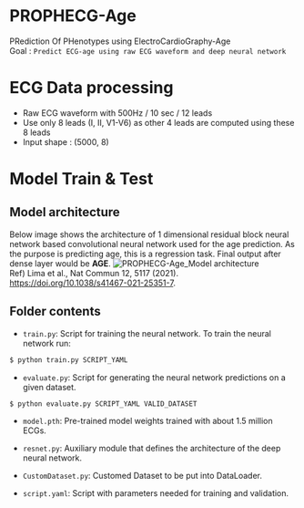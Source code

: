 # PROPHECG-Age
PRediction Of PHenotypes using ElectroCardioGraphy-Age  
Goal : ``Predict ECG-age using raw ECG waveform and deep neural network``
     

# ECG Data processing
- Raw ECG waveform with 500Hz / 10 sec / 12 leads
- Use only 8 leads (I, II, V1-V6) as other 4 leads are computed using these 8 leads
- Input shape : (5000, 8)


# Model Train & Test
## Model architecture  
Below image shows the architecture of 1 dimensional residual block neural network based convolutional neural network used for the age prediction. As the purpose is predicting age, this is a regression task. Final output after dense layer would be **AGE**. 
![PROPHECG-Age_Model architecture](https://github.com/sujeongEOM/PROPHECG-Age/assets/81948366/5c67d5c7-4b8b-4d55-87dc-9c1ac5dc0f8d)  
Ref) Lima et al., Nat Commun 12, 5117 (2021). https://doi.org/10.1038/s41467-021-25351-7. 



## Folder contents


- ``train.py``: Script for training the neural network. To train the neural network run:
```bash
$ python train.py SCRIPT_YAML
```


- ``evaluate.py``: Script for generating the neural network predictions on a given dataset.
```bash
$ python evaluate.py SCRIPT_YAML VALID_DATASET
```

- ``model.pth``: Pre-trained model weights trained with about 1.5 million ECGs. 

- ``resnet.py``: Auxiliary module that defines the architecture of the deep neural network.


- ``CustomDataset.py``: Customed Dataset to be put into DataLoader.

- ``script.yaml``: Script with parameters needed for training and validation.  


